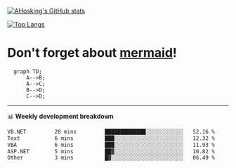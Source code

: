 [![AHosking's GitHub stats](https://github-readme-stats.vercel.app/api?username=ahosking&count_private=true&show_icons=true&theme=onedark&hide_rank=true&include_all_commits=true)](https://github.com/ahosking)

[![Top Langs](https://github-readme-stats.vercel.app/api/top-langs/?username=ahosking&layout=compact&theme=onedark)](https://github.com/ahosking)


# Don't forget about [mermaid](https://github.blog/2022-02-14-include-diagrams-markdown-files-mermaid/)!

```mermaid
  graph TD;
      A-->B;
      A-->C;
      B-->D;
      C-->D;
```
-------

📊 **Weekly development breakdown**

<!--START_SECTION:waka-->

```txt
VB.NET         28 mins         █████████████░░░░░░░░░░░░   52.16 %
Text           6 mins          ███░░░░░░░░░░░░░░░░░░░░░░   12.32 %
VBA            6 mins          ███░░░░░░░░░░░░░░░░░░░░░░   11.93 %
ASP.NET        5 mins          ██▓░░░░░░░░░░░░░░░░░░░░░░   10.82 %
Other          3 mins          █▓░░░░░░░░░░░░░░░░░░░░░░░   06.49 %
```

<!--END_SECTION:waka-->
